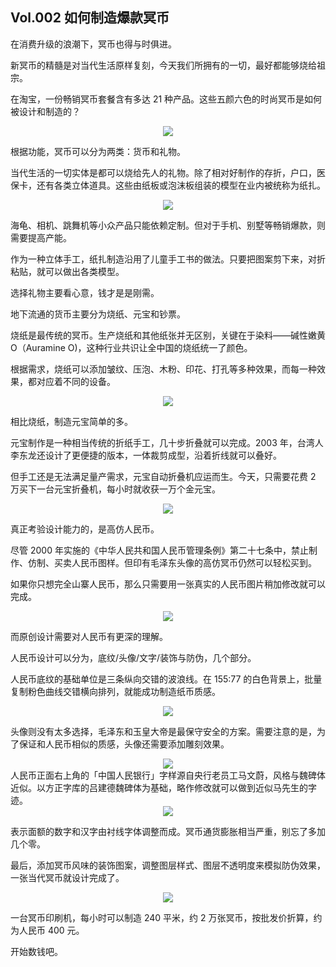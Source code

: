 ## Vol.002 如何制造爆款冥币


在消费升级的浪潮下，冥币也得与时俱进。

新冥币的精髓是对当代生活原样复刻，今天我们所拥有的一切，最好都能够烧给祖宗。

在淘宝，一份畅销冥币套餐含有多达 21 种产品。这些五颜六色的时尚冥币是如何被设计和制造的？



<div align=center>
  <img src="https://cdn.jsdelivr.net/gh/ipaperclip/static/img/20200101171921.gif">
</div>



根据功能，冥币可以分为两类：货币和礼物。

当代生活的一切实体是都可以烧给先人的礼物。除了相对好制作的存折，户口，医保卡，还有各类立体道具。这些由纸板或泡沫板组装的模型在业内被统称为纸扎。



<div align=center>
  <img src="https://cdn.jsdelivr.net/gh/ipaperclip/static/img/20200101172118.gif">
</div>



海龟、相机、跳舞机等小众产品只能依赖定制。但对于手机、别墅等畅销爆款，则需要提高产能。

作为一种立体手工，纸扎制造沿用了儿童手工书的做法。只要把图案剪下来，对折粘贴，就可以做出各类模型。

选择礼物主要看心意，钱才是是刚需。

地下流通的货币主要分为烧纸、元宝和钞票。

烧纸是最传统的冥币。生产烧纸和其他纸张并无区别，关键在于染料——碱性嫩黄 O（Auramine O)，这种行业共识让全中国的烧纸统一了颜色。

根据需求，烧纸可以添加皱纹、压泡、木粉、印花、打孔等多种效果，而每一种效果，都对应着不同的设备。



<div align=center> 
  <img src="https://cdn.jsdelivr.net/gh/ipaperclip/static/img/20200101172313.jpeg"> 
</div>



相比烧纸，制造元宝简单的多。

元宝制作是一种相当传统的折纸手工，几十步折叠就可以完成。2003 年，台湾人李东龙还设计了更便捷的版本，一体裁剪成型，沿着折线就可以叠好。

但手工还是无法满足量产需求，元宝自动折叠机应运而生。今天，只需要花费 2 万买下一台元宝折叠机，每小时就收获一万个金元宝。



<div align=center> 
  <img src="https://cdn.jsdelivr.net/gh/ipaperclip/static/img/20200101172338.gif">
</div>



真正考验设计能力的，是高仿人民币。

尽管 2000 年实施的《中华人民共和国人民币管理条例》第二十七条中，禁止制作、仿制、买卖人民币图样。但印有毛泽东头像的高仿冥币仍然可以轻松买到。

如果你只想完全山寨人民币，那么只需要用一张真实的人民币图片稍加修改就可以完成。



<div align=center> 
  <img src="https://cdn.jsdelivr.net/gh/ipaperclip/static/img/20200101172419.gif"> 
</div>



而原创设计需要对人民币有更深的理解。

人民币设计可以分为，底纹/头像/文字/装饰与防伪，几个部分。

人民币底纹的基础单位是三条纵向交错的波浪线。在 155:77 的白色背景上，批量复制粉色曲线交错横向排列，就能成功制造纸币质感。

<div align=center> 
  <img src="https://cdn.jsdelivr.net/gh/ipaperclip/static/img/20200101172517.gif">
</div>



头像则没有太多选择，毛泽东和玉皇大帝是最保守安全的方案。需要注意的是，为了保证和人民币相似的质感，头像还需要添加雕刻效果。



<div align=center> 	<img src="https://cdn.jsdelivr.net/gh/ipaperclip/static/img/20200101172538.gif" width=""> </div>
人民币正面右上角的「中国人民银行」字样源自央行老员工马文蔚，风格与魏碑体近似。以方正字库的吕建德魏碑体为基础，略作修改就可以做到近似马先生的字迹。



<div align=center> 	<img src="https://cdn.jsdelivr.net/gh/ipaperclip/static/img/20200101172845.gif" width=""> </div>


表示面额的数字和汉字由衬线字体调整而成。冥币通货膨胀相当严重，别忘了多加几个零。

最后，添加冥币风味的装饰图案，调整图层样式、图层不透明度来模拟防伪效果，一张当代冥币就设计完成了。



<div align=center> 	<img src="https://cdn.jsdelivr.net/gh/ipaperclip/static/img/20200101172810.gif" width=""> </div>


一台冥币印刷机，每小时可以制造 240 平米，约 2 万张冥币，按批发价折算，约为人民币 400 元。

开始数钱吧。
